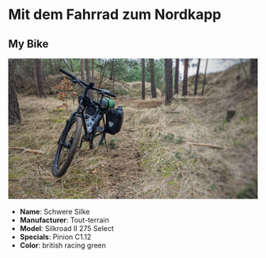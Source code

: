 # Mit dem Fahrrad zum Nordkapp  

## My Bike

![Image](images/PXL_20220227_125220709-01.jpeg)
- **Name**: Schwere Silke
- **Manufacturer**: Tout-terrain
- **Model**: Silkroad II 275 Select
- **Specials**: Pinion C1.12 
- **Color**: british racing green
